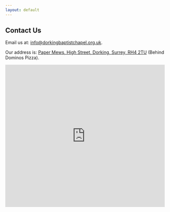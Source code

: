 ```yaml
---
layout: default
---
```


## Contact Us

Email us at: [info@dorkingbaptistchapel.org.uk](mailto:info@dorkingbaptistchapel.org.uk).

Our address is: [Paper Mews, High Street, Dorking, Surrey, RH4 2TU](https://www.google.co.uk/maps/place/Dorking+Strict+Baptist+Chapel/@51.2336296,-0.3277357,19.15z/) (Behind Dominos Pizza).

<iframe src="https://www.google.com/maps/embed?pb=!1m14!1m8!1m3!1d624.552467990715!2d-0.3277357!3d51.2336296!3m2!1i1024!2i768!4f13.1!3m3!1m2!1s0x4875e71d76c99b3b%3A0x7d4fe20cc3d2ae1a!2sDorking+Strict+Baptist+Chapel!5e0!3m2!1snl!2suk!4v1498920404260" width="100%" height="450" frameborder="0" style="border:0" allowfullscreen></iframe>
